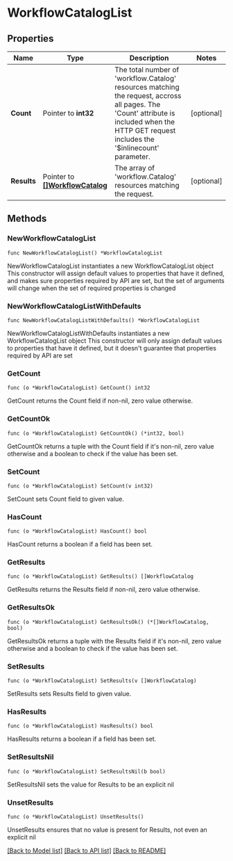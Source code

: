 # WorkflowCatalogList

## Properties

Name | Type | Description | Notes
------------ | ------------- | ------------- | -------------
**Count** | Pointer to **int32** | The total number of &#39;workflow.Catalog&#39; resources matching the request, accross all pages. The &#39;Count&#39; attribute is included when the HTTP GET request includes the &#39;$inlinecount&#39; parameter. | [optional] 
**Results** | Pointer to [**[]WorkflowCatalog**](workflow.Catalog.md) | The array of &#39;workflow.Catalog&#39; resources matching the request. | [optional] 

## Methods

### NewWorkflowCatalogList

`func NewWorkflowCatalogList() *WorkflowCatalogList`

NewWorkflowCatalogList instantiates a new WorkflowCatalogList object
This constructor will assign default values to properties that have it defined,
and makes sure properties required by API are set, but the set of arguments
will change when the set of required properties is changed

### NewWorkflowCatalogListWithDefaults

`func NewWorkflowCatalogListWithDefaults() *WorkflowCatalogList`

NewWorkflowCatalogListWithDefaults instantiates a new WorkflowCatalogList object
This constructor will only assign default values to properties that have it defined,
but it doesn't guarantee that properties required by API are set

### GetCount

`func (o *WorkflowCatalogList) GetCount() int32`

GetCount returns the Count field if non-nil, zero value otherwise.

### GetCountOk

`func (o *WorkflowCatalogList) GetCountOk() (*int32, bool)`

GetCountOk returns a tuple with the Count field if it's non-nil, zero value otherwise
and a boolean to check if the value has been set.

### SetCount

`func (o *WorkflowCatalogList) SetCount(v int32)`

SetCount sets Count field to given value.

### HasCount

`func (o *WorkflowCatalogList) HasCount() bool`

HasCount returns a boolean if a field has been set.

### GetResults

`func (o *WorkflowCatalogList) GetResults() []WorkflowCatalog`

GetResults returns the Results field if non-nil, zero value otherwise.

### GetResultsOk

`func (o *WorkflowCatalogList) GetResultsOk() (*[]WorkflowCatalog, bool)`

GetResultsOk returns a tuple with the Results field if it's non-nil, zero value otherwise
and a boolean to check if the value has been set.

### SetResults

`func (o *WorkflowCatalogList) SetResults(v []WorkflowCatalog)`

SetResults sets Results field to given value.

### HasResults

`func (o *WorkflowCatalogList) HasResults() bool`

HasResults returns a boolean if a field has been set.

### SetResultsNil

`func (o *WorkflowCatalogList) SetResultsNil(b bool)`

 SetResultsNil sets the value for Results to be an explicit nil

### UnsetResults
`func (o *WorkflowCatalogList) UnsetResults()`

UnsetResults ensures that no value is present for Results, not even an explicit nil

[[Back to Model list]](../README.md#documentation-for-models) [[Back to API list]](../README.md#documentation-for-api-endpoints) [[Back to README]](../README.md)


